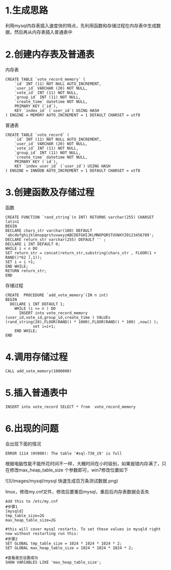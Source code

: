 # 1.生成思路
利用mysql内存表插入速度快的特点，先利用函数和存储过程在内存表中生成数据，然后再从内存表插入普通表中

# 2.创建内存表及普通表

内存表
```
CREATE TABLE `vote_record_memory` (  
    `id` INT (11) NOT NULL AUTO_INCREMENT,  
    `user_id` VARCHAR (20) NOT NULL,  
    `vote_id` INT (11) NOT NULL,  
    `group_id` INT (11) NOT NULL,  
    `create_time` datetime NOT NULL,  
    PRIMARY KEY (`id`),  
    KEY `index_id` (`user_id`) USING HASH  
) ENGINE = MEMORY AUTO_INCREMENT = 1 DEFAULT CHARSET = utf8  
```

普通表
```
CREATE TABLE `vote_record` (  
    `id` INT (11) NOT NULL AUTO_INCREMENT,  
    `user_id` VARCHAR (20) NOT NULL,  
    `vote_id` INT (11) NOT NULL,  
    `group_id` INT (11) NOT NULL,  
    `create_time` datetime NOT NULL,  
    PRIMARY KEY (`id`),  
    KEY `index_user_id` (`user_id`) USING HASH  
) ENGINE = INNODB AUTO_INCREMENT = 1 DEFAULT CHARSET = utf8  
```


# 3.创建函数及存储过程

函数
```
CREATE FUNCTION `rand_string`(n INT) RETURNS varchar(255) CHARSET latin1  
BEGIN   
DECLARE chars_str varchar(100) DEFAULT 'abcdefghijklmnopqrstuvwxyzABCDEFGHIJKLMNOPQRSTUVWXYZ0123456789';   
DECLARE return_str varchar(255) DEFAULT '' ;  
DECLARE i INT DEFAULT 0;   
WHILE i < n DO   
SET return_str = concat(return_str,substring(chars_str , FLOOR(1 + RAND()*62 ),1));   
SET i = i +1;   
END WHILE;   
RETURN return_str;   
END  
```

存储过程

```
CREATE  PROCEDURE `add_vote_memory`(IN n int)  
BEGIN    
  DECLARE i INT DEFAULT 1;  
    WHILE (i <= n ) DO  
      INSERT into vote_record_memory  (user_id,vote_id,group_id,create_time ) VALUEs (rand_string(20),FLOOR(RAND() * 1000),FLOOR(RAND() * 100) ,now() );  
            set i=i+1;  
    END WHILE;  
END  
```

# 4.调用存储过程

```
CALL add_vote_memory(1000000)  
```


# 5.插入普通表中

```
INSERT into vote_record SELECT * from  vote_record_memory  
```

# 6.出现的问题

会出现下面的情况
```
ERROR 1114 (HY000): The table '#sql-738_19' is full
```

根据电脑性能不能所花时间不一样，大概时间在小时级别，如果报错内存满了，只在修改max_heap_table_size 个参数即可，win7修改位置如下

![](/images/mysql/mysql 快速生成百万条测试数据.png)


linux，修改my.cnf文件，修改后要重启mysql，重启后内存表数据会丢失

```
Add this to /etc/my.cnf
#步骤1
[mysqld]
tmp_table_size=2G
max_heap_table_size=2G

#this will cover mysql restarts. To set these values in mysqld right now without restarting run this:
#步骤2
SET GLOBAL tmp_table_size = 1024 * 1024 * 1024 * 2;
SET GLOBAL max_heap_table_size = 1024 * 1024 * 1024 * 2;

#查看是否设置成功
SHOW VARIABLES LIKE 'max_heap_table_size';
```




